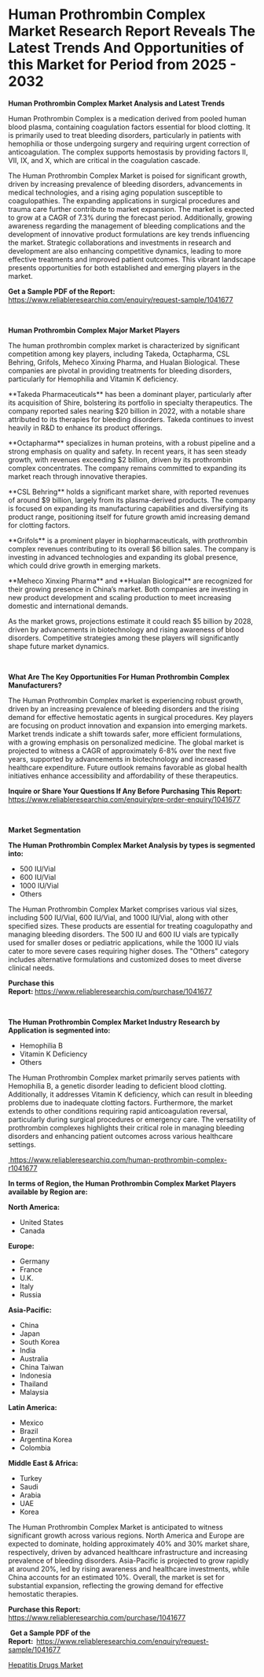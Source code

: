 <p><h1>Human Prothrombin Complex Market Research Report Reveals The Latest Trends And Opportunities of this Market for Period from 2025 - 2032</h1></p><p><strong>Human Prothrombin Complex Market Analysis and Latest Trends</strong></p>
<p><p>Human Prothrombin Complex is a medication derived from pooled human blood plasma, containing coagulation factors essential for blood clotting. It is primarily used to treat bleeding disorders, particularly in patients with hemophilia or those undergoing surgery and requiring urgent correction of anticoagulation. The complex supports hemostasis by providing factors II, VII, IX, and X, which are critical in the coagulation cascade.</p><p>The Human Prothrombin Complex Market is poised for significant growth, driven by increasing prevalence of bleeding disorders, advancements in medical technologies, and a rising aging population susceptible to coagulopathies. The expanding applications in surgical procedures and trauma care further contribute to market expansion. The market is expected to grow at a CAGR of 7.3% during the forecast period. Additionally, growing awareness regarding the management of bleeding complications and the development of innovative product formulations are key trends influencing the market. Strategic collaborations and investments in research and development are also enhancing competitive dynamics, leading to more effective treatments and improved patient outcomes. This vibrant landscape presents opportunities for both established and emerging players in the market.</p></p>
<p><strong>Get a Sample PDF of the Report:&nbsp;</strong> <a href="https://www.reliableresearchiq.com/enquiry/request-sample/1041677?utm_campaign=3103&utm_medium=2&utm_source=Github&utm_content=ia&utm_term=08032025&utm_id=human-prothrombin-complex">https://www.reliableresearchiq.com/enquiry/request-sample/1041677</a></p>
<p>&nbsp;</p>
<p><strong>Human Prothrombin Complex Major Market Players</strong></p>
<p><p>The human prothrombin complex market is characterized by significant competition among key players, including Takeda, Octapharma, CSL Behring, Grifols, Meheco Xinxing Pharma, and Hualan Biological. These companies are pivotal in providing treatments for bleeding disorders, particularly for Hemophilia and Vitamin K deficiency.</p><p>**Takeda Pharmaceuticals** has been a dominant player, particularly after its acquisition of Shire, bolstering its portfolio in specialty therapeutics. The company reported sales nearing $20 billion in 2022, with a notable share attributed to its therapies for bleeding disorders. Takeda continues to invest heavily in R&D to enhance its product offerings.</p><p>**Octapharma** specializes in human proteins, with a robust pipeline and a strong emphasis on quality and safety. In recent years, it has seen steady growth, with revenues exceeding $2 billion, driven by its prothrombin complex concentrates. The company remains committed to expanding its market reach through innovative therapies.</p><p>**CSL Behring** holds a significant market share, with reported revenues of around $9 billion, largely from its plasma-derived products. The company is focused on expanding its manufacturing capabilities and diversifying its product range, positioning itself for future growth amid increasing demand for clotting factors.</p><p>**Grifols** is a prominent player in biopharmaceuticals, with prothrombin complex revenues contributing to its overall $6 billion sales. The company is investing in advanced technologies and expanding its global presence, which could drive growth in emerging markets.</p><p>**Meheco Xinxing Pharma** and **Hualan Biological** are recognized for their growing presence in China’s market. Both companies are investing in new product development and scaling production to meet increasing domestic and international demands.</p><p>As the market grows, projections estimate it could reach $5 billion by 2028, driven by advancements in biotechnology and rising awareness of blood disorders. Competitive strategies among these players will significantly shape future market dynamics.</p></p>
<p>&nbsp;</p>
<p><strong>What Are The Key Opportunities For Human Prothrombin Complex Manufacturers?</strong></p>
<p><p>The Human Prothrombin Complex market is experiencing robust growth, driven by an increasing prevalence of bleeding disorders and the rising demand for effective hemostatic agents in surgical procedures. Key players are focusing on product innovation and expansion into emerging markets. Market trends indicate a shift towards safer, more efficient formulations, with a growing emphasis on personalized medicine. The global market is projected to witness a CAGR of approximately 6-8% over the next five years, supported by advancements in biotechnology and increased healthcare expenditure. Future outlook remains favorable as global health initiatives enhance accessibility and affordability of these therapeutics.</p></p>
<p><strong>Inquire or Share Your Questions If Any Before Purchasing This Report:</strong> <a href="https://www.reliableresearchiq.com/enquiry/pre-order-enquiry/1041677?utm_campaign=3103&utm_medium=2&utm_source=Github&utm_content=ia&utm_term=08032025&utm_id=human-prothrombin-complex">https://www.reliableresearchiq.com/enquiry/pre-order-enquiry/1041677</a></p>
<p>&nbsp;</p>
<p><strong>Market Segmentation</strong></p>
<p><strong>The Human Prothrombin Complex Market Analysis by types is segmented into:</strong></p>
<p><ul><li>500 IU/Vial</li><li>600 IU/Vial</li><li>1000 IU/Vial</li><li>Others</li></ul></p>
<p><p>The Human Prothrombin Complex Market comprises various vial sizes, including 500 IU/Vial, 600 IU/Vial, and 1000 IU/Vial, along with other specified sizes. These products are essential for treating coagulopathy and managing bleeding disorders. The 500 IU and 600 IU vials are typically used for smaller doses or pediatric applications, while the 1000 IU vials cater to more severe cases requiring higher doses. The "Others" category includes alternative formulations and customized doses to meet diverse clinical needs.</p></p>
<p><strong>Purchase this Report:&nbsp;</strong><a href="https://www.reliableresearchiq.com/purchase/1041677?utm_campaign=3103&utm_medium=2&utm_source=Github&utm_content=ia&utm_term=08032025&utm_id=human-prothrombin-complex">https://www.reliableresearchiq.com/purchase/1041677</a></p>
<p>&nbsp;</p>
<p><strong>The Human Prothrombin Complex Market Industry Research by Application is segmented into:</strong></p>
<p><ul><li>Hemophilia B</li><li>Vitamin K Deficiency</li><li>Others</li></ul></p>
<p><p>The Human Prothrombin Complex market primarily serves patients with Hemophilia B, a genetic disorder leading to deficient blood clotting. Additionally, it addresses Vitamin K deficiency, which can result in bleeding problems due to inadequate clotting factors. Furthermore, the market extends to other conditions requiring rapid anticoagulation reversal, particularly during surgical procedures or emergency care. The versatility of prothrombin complexes highlights their critical role in managing bleeding disorders and enhancing patient outcomes across various healthcare settings.</p></p>
<p><a href="https://www.reliableresearchiq.com/human-prothrombin-complex-r1041677?utm_campaign=3103&utm_medium=2&utm_source=Github&utm_content=ia&utm_term=08032025&utm_id=human-prothrombin-complex">&nbsp;https://www.reliableresearchiq.com/human-prothrombin-complex-r1041677</a></p>
<p><strong>In terms of Region, the Human Prothrombin Complex Market Players available by Region are:</strong></p>
<p>
    <p> <strong> North America: </strong>
        <ul>
            <li>United States</li>
            <li>Canada</li>
        </ul>
        </p> 
    <p> <strong> Europe: </strong>
        <ul>
            <li>Germany</li>
            <li>France</li>
            <li>U.K.</li>
            <li>Italy</li>
            <li>Russia</li>
        </ul>
        </p> 
    <p> <strong> Asia-Pacific: </strong>
        <ul>
            <li>China</li>
            <li>Japan</li>
            <li>South Korea</li>
            <li>India</li>
            <li>Australia</li>
            <li>China Taiwan</li>
            <li>Indonesia</li>
            <li>Thailand</li>
            <li>Malaysia</li>
        </ul>
        </p> 
    <p> <strong> Latin America: </strong>
        <ul>
            <li>Mexico</li>
            <li>Brazil</li>
            <li>Argentina Korea</li>
            <li>Colombia</li>
        </ul>
        </p> 
    <p> <strong> Middle East & Africa: </strong>
        <ul>
            <li>Turkey</li>
            <li>Saudi</li>
            <li>Arabia</li>
            <li>UAE</li>
            <li>Korea</li>
        </ul>
    </p>
    </p>
<p><p>The Human Prothrombin Complex Market is anticipated to witness significant growth across various regions. North America and Europe are expected to dominate, holding approximately 40% and 30% market share, respectively, driven by advanced healthcare infrastructure and increasing prevalence of bleeding disorders. Asia-Pacific is projected to grow rapidly at around 20%, led by rising awareness and healthcare investments, while China accounts for an estimated 10%. Overall, the market is set for substantial expansion, reflecting the growing demand for effective hemostatic therapies.</p></p>
<p><strong>Purchase this Report: </strong><a href="https://www.reliableresearchiq.com/purchase/1041677?utm_campaign=3103&utm_medium=2&utm_source=Github&utm_content=ia&utm_term=08032025&utm_id=human-prothrombin-complex">https://www.reliableresearchiq.com/purchase/1041677</a></p>
<p>&nbsp;<strong>Get a Sample PDF of the Report:&nbsp;&nbsp;</strong><a href="https://www.reliableresearchiq.com/enquiry/request-sample/1041677?utm_campaign=3103&utm_medium=2&utm_source=Github&utm_content=ia&utm_term=08032025&utm_id=human-prothrombin-complex">https://www.reliableresearchiq.com/enquiry/request-sample/1041677</a></p>
<p><strong></strong></p>
<p><p><a href="https://github.com/kaddahblejc/Market-Research-Report-List-1/blob/main/hepatitis-drugs-market.md?utm_campaign=3103&utm_medium=2&utm_source=Github&utm_content=ia&utm_term=08032025&utm_id=human-prothrombin-complex">Hepatitis Drugs Market</a></p></p>